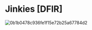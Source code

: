# Jinkies [DFIR]
![0b1b0478c936fe1f15e72b25a67784d2](https://github.com/warlocksmurf/HTB-writeups/assets/121353711/769d31b2-1e0d-45a9-99c6-fcb7f6e25645)
